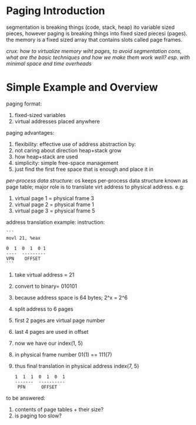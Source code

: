 # Paging Introduction

segmentation is breaking things (code, stack, heap) ito variable sized pieces,
however paging is breaking things into fixed sized piecesi (pages). the memory
is a fixed sized array that contains slots called page frames.

*crux: how to virtualize memory wiht pages, to avoid segmentation cons, what
are the basic techniques and how we make them work well? esp. with minimal space and time overheads*

# Simple Example and Overview
paging format:
1. fixed-sized variables
1. virtual addresses placed anywhere

paging advantages:
1. flexibility: effective use of address abstraction by:
 1. not caring about direction heap+stack grow
 1. how heap+stack are used
1. simplicity: simple free-space management
 1. just find the first free space that is enough and place it in

*per-process data structure:* os keeps per-process data structure known as 
page table; major role is to translate virt address to physical address. e.g:
 1. virtual page 1 = physical frame 3
 1. virtual page 2 = physical frame 1
 1. virtual page 3 = physical frame 5

address translation example:
instruction:

	```
	movl 21, %eax

	0  1  0  1  0 1
	----  ---------
	VPN    OFFSET
	```

1. take virtual address = 21
1. convert to binary= 010101
1. because address space is 64 bytes; 2^x = 2^6
1. split address to 6 pages
1. first 2 pages are virtual page number
1. last 4 pages are used in offset
1. now we have our index(1, 5)
1. in physical frame number 01(1) == 111(7)
1. thus final translation in physical address index(7, 5)

	```
	1  1  1  0  1  0  1
	-------  ----------
	 PFN	  OFFSET
	```

to be answered:
1. contents of page tables + their size?
1. is paging too slow?
